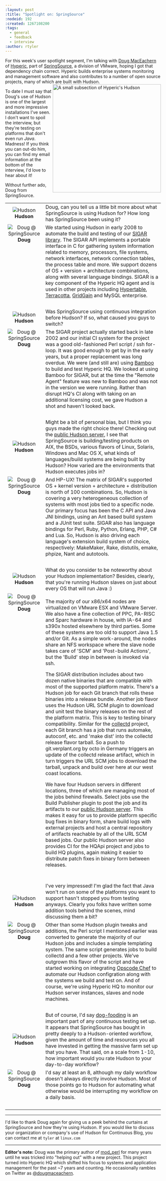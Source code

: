 ```yaml
---
:layout: post
:title: "Spotlight on: SpringSource"
:nodeid: 192
:created: 1267108200
:tags:
  - general
  - feedback
  - interview
:author: rtyler
---
```


For this week's user spotlight segment, I'm talking with <a id="aptureLink_FPwIok2zLS" href="http://twitter.com/dougmaceachern">Doug MacEachern</a> of <a id="aptureLink_3sE4QkWryf" href="http://www.crunchbase.com/company/hyperic">Hyperic</a>, part of <a id="aptureLink_Xv7fvWA2ED" href="http://www.crunchbase.com/company/springsource">SpringSource</a>, a division of VMware, hoping I got that dependency chain correct. Hyperic builds enterprise systems monitoring and management software and also contributes to a number of open source projects, many of which are built with Hudson. <a href="http://blog.hudson-ci.org/sites/default/files/hyperic_hudson.png" target="_blank"><img src="http://blog.hudson-ci.org/sites/default/files/hyperic_hudson.png" align="right" width="350" alt="A small subsection of Hyperic's Hudson"/></a>

To date I must say that Doug's use of Hudson is one of the largest and more impressive installations I've seen. I don't want to spoil the interview, but they're testing on platforms that don't even run _Java_. Madness! If you think you can out-do him, you can find my email information at the bottom of the interview, I'd love to hear about it!

Without further ado, Doug from SpringSource.

<!--break-->
<table border="0">
<tr><td align="center">
<img src="/sites/default/files/butler_tiny.png" alt="Hudson"/><br/>
<strong>Hudson</strong>
</td><td>Doug, can you tell us a little bit more about what SpringSource is using Hudson for? How long has SpringSource been using it?
</td></tr>

<tr><td align="center" valign="top">
<img src="/sites/default/files/springsource.jpg" alt="Doug @ SpringSource"/><br/>
<strong>Doug</strong>
</td><td>
We started using Hudson in early 2008 to automate the build and testing of our <a href="http://sigar.hyperic.com/">SIGAR library</a>.  The SIGAR API implements a portable interface in C for gathering system information related to memory, processors, file systems, network interfaces, network connection tables, the process table and more.  We support dozens of OS + version + architecture combinations, along with several language bindings.  SIGAR is a key component of the Hyperic HQ agent and is used in other projects including <a id="aptureLink_WX9L4DHx0m" href="http://en.wikipedia.org/wiki/Hypertable">Hypertable</a>, <a id="aptureLink_Fy6elgHTOH" href="http://www.crunchbase.com/company/terracota">Terracotta</a>, <a id="aptureLink_RhcetOJ6YC" href="http://www.gridgain.com/">GridGain</a> and MySQL enterprise.
</td></tr>
<tr><td><br/></td></tr>

<tr><td align="center">
<img src="/sites/default/files/butler_tiny.png" alt="Hudson"/><br/>
<strong>Hudson</strong>
</td><td>Was SpringSource using continuous integration before Hudson? If so, what caused you guys to switch?</td></tr>

<tr><td align="center" valign="top">
<img src="/sites/default/files/springsource.jpg" alt="Doug @ SpringSource"/><br/>
<strong>Doug</strong>
</td><td>The SIGAR project actually started back in late 2002 and our initial CI system for the project was a good old-fashioned Perl script / ssh for-loop.  It was good enough to get by in the early years, but a proper replacement was long overdue.  We were (and still are) using <a id="aptureLink_koprNR3BrL" href="http://www.atlassian.com/software/bamboo/">Bamboo</a> to build and test Hyperic HQ.  We looked at using Bamboo for SIGAR, but at the time the "Remote Agent" feature was new to Bamboo and was not in the version we were running. Rather than disrupt HQ's CI along with taking on an additional licensing cost, we gave Hudson a shot and haven't looked back.
</td></tr>
<tr><td><br/></td></tr>

<tr><td align="center">
<img src="/sites/default/files/butler_tiny.png" alt="Hudson"/><br/>
<strong>Hudson</strong>
</td><td>Might be a bit of personal bias, but I think you guys made the right choice there! Checking out the <a href="http://hudson.hyperic.com">public Hudson server</a>, I see that SpringSource is building/testing products on AIX, the BSDs, various flavors of Linux, Solaris, Windows and Mac OS X, what kinds of languages/build systems are being built by Hudson? How varied are the environments that Hudson executes jobs in?
</td></tr>

<tr><td align="center" valign="top">
<img src="/sites/default/files/springsource.jpg" alt="Doug @ SpringSource"/><br/>
<strong>Doug</strong>
</td><td>
And HP-UX! The matrix of SIGAR's supported OS + kernel version + architecture + distribution is north of 100 combinations.  So, Hudson is covering a very heterogeneous collection of systems with most jobs tied to a specific node.  Our primary focus has been the C API and Java JNI bindings, using an Ant based build system and a JUnit test suite.  SIGAR also has language bindings for Perl, Ruby, Python, Erlang, PHP, C# and Lua.  So, Hudson is also driving each language's extension build system of choice, respectively: MakeMaker, Rake, distutils, emake, phpize, Nant and autotools.
</td></tr>
<tr><td><br/></td></tr>

<tr><td align="center">
<img src="/sites/default/files/butler_tiny.png" alt="Hudson"/><br/>
<strong>Hudson</strong>
</td><td>
What do you consider to be noteworthy about your Hudson implementation? Besides, clearly, that you're running Hudson slaves on just about every OS that will run Java :)
</td></tr>

<tr><td align="center" valign="top">
<img src="/sites/default/files/springsource.jpg" alt="Doug @ SpringSource"/><br/>
<strong>Doug</strong>
</td><td>
<p>The majority of our x86/x64 nodes are virtualized on VMware ESX and VMware Server.  We also have a fine collection of PPC, PA-RISC and Sparc hardware in house, with IA-64 and s390x hosted elsewhere by third parties.  Some of these systems are too old to support Java 1.5 and/or Git.  As a simple work-around, the nodes share an NFS workspace where the slave node takes care of 'SCM' and 'Post-build Actions', but the 'Build' step in between is invoked via ssh.
</p><p>
The SIGAR distribution includes about two dozen native binaries that are compatible with most of the supported platform matrix.  There's a Hudson job for each Git branch that rolls these binaries into a release bundle. Another job flavor uses the Hudson URL SCM plugin to download and unit test the binary releases on the rest of the platform matrix.  This is key to testing binary compatibility.  Similar for the <a href="http://collectd.org">collectd</a> project, each Git branch has a job that runs automake, autoconf, etc. and 'make dist' into the collectd release flavor tarball.  So a push to git.verplant.org by octo in Germany triggers an update of the collectd release artifact, which in turn triggers the URL SCM jobs to download the tarball, unpack and build over here at our west coast locations.
</p><p>
We have four Hudson servers in different locations, three of which are managing most of the jobs behind firewalls.  Select jobs use the Build Publisher plugin to post the job and its artifacts to our <a href="http://hudson.hyperic.com">public Hudson server</a>. This makes it easy for us to provide platform specific bug fixes in binary form, share build logs with external projects and host a central repository of artifacts reachable by all of the URL SCM based jobs. Our public Hudson server also provides CI for the HQApi project and jobs to build HQ plugins, again making it easier to distribute patch fixes in binary form between releases.
</td></tr>
<tr><td><br/></td></tr>

<tr><td align="center">
<img src="/sites/default/files/butler_tiny.png" alt="Hudson"/><br/>
<strong>Hudson</strong>
</td><td>I've very impressed! I'm glad the fact that Java won't run on some of the platforms you want to support hasn't stopped you from testing anyways. Clearly you folks have written some addition tools behind the scenes, mind discussing them a bit?
</td></tr>

<tr><td align="center" valign="top">
<img src="/sites/default/files/springsource.jpg" alt="Doug @ SpringSource"/><br/>
<strong>Doug</strong>
</td><td>
Other than some Hudson plugin tweaks and additions, the Perl script I mentioned earlier was converted to generate the majority of our Hudson jobs and includes a simple templating system.  The same script generates jobs to build collectd and a few other projects.  We've outgrown this flavor of the script and have started working on integrating <a href="http://www.opscode.com/chef">Opscode Chef</a> to automate our Hudson configration along with the systems we build and test on. And of course, we're using Hyperic HQ to monitor our Hudson server instances, slaves and node machines.
</td></tr>
<tr><td><br/></td></tr>

<tr><td align="center">
<img src="/sites/default/files/butler_tiny.png" alt="Hudson"/><br/>
<strong>Hudson</strong>
</td><td>But of course, I'd say <a id="aptureLink_WWkmPVpHxI" href="http://en.wikipedia.org/wiki/Eating%20one%27s%20own%20dog%20food">dog-fooding</a> is an important part of any continuous testing set up. It appears that SpringSource has bought in pretty deeply to a Hudson-oriented workflow, given the amount of time and resources you all have invested in getting the massive farm set up that you have. That said, on a scale from 1-10, how important would you rate Hudson to your day-to-day workflow?
</td></tr>

<tr><td align="center" valign="top">
<img src="/sites/default/files/springsource.jpg" alt="Doug @ SpringSource"/><br/>
<strong>Doug</strong>
</td><td>I'd say at least an 8, although my daily workflow doesn't always directly involve Hudson.  Most of those points go to Hudson for automating what otherwise would be interrupting my workflow on a daily basis.
</td></tr>
<tr><td><br/></td></tr>

</table>

---

I'd like to thank Doug again for giving us a peek behind the curtains at SpringSource and how they're using Hudson. If you would like to discuss your organization or company's use of Hudson for Continuous Blog, you can contact me at `tyler` at `linux.com`

---

**Editor's note:** Doug was the primary author of <a id="aptureLink_qgVLRGgSjp" href="http://en.wikipedia.org/wiki/Mod%20perl">mod_perl</a> for many years until he was tricked into "helping out" with a new project. This project turned into Hyperic HQ which shifted his focus to systems and application management for the past ~7 years and counting. He occasionally rambles on Twitter as <a id="aptureLink_1GSwGzVfcP" href="http://twitter.com/dougmaceachern">@dougmaceachern</a>.
